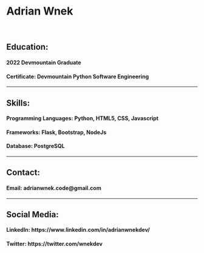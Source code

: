 <h1>Adrian Wnek</h1>
<br>
<h2>Education:</h2>
<h4>2022 Devmountain Graduate</h4>
<h4>Certificate: Devmountain Python Software Engineering</h4>
<hr>
<h2>Skills:</h2>
<h4>Programming Languages: Python, HTML5, CSS, Javascript</h4>
<h4>Frameworks: Flask, Bootstrap, NodeJs</h4>
<h4>Database: PostgreSQL</h4>
<hr>
<h2>Contact:</h2>
<h4>Email: adrianwnek.code@gmail.com</h4>
<hr>
<h2>Social Media:</h2>
<h4>LinkedIn: https://www.linkedin.com/in/adrianwnekdev/</h4>
<h4>Twitter: https://twitter.com/wnekdev</h4>
<!---
AdrianWnek/AdrianWnek is a ✨ special ✨ repository because its `README.md` (this file) appears on your GitHub profile.
You can click the Preview link to take a look at your changes.
---></p>
